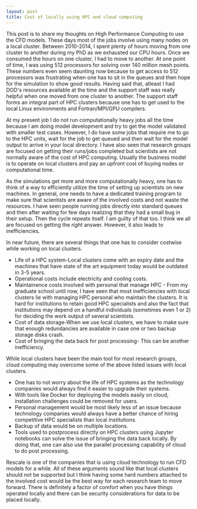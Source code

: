```yaml
---
layout: post
title: Cost of locally using HPC and cloud computing 
--- 
```


This post is to share my thoughts on High Performance Computing to use the CFD models. These days most of the jobs involve using many nodes on a local cluster. Between 2010-2014, I spent plenty of hours moving from one cluster to another during my PhD as we exhausted our CPU hours. Once we consumed the hours on one cluster, I had to move to another. At one point of time, I was using 512 processors for solving over 140 million mesh points. These numbers even seem daunting now because to get access to 512 processors was frustrating when one has to sit in the queues and then hope for the simulation to show good results. Having said that, atleast I had DOD's resources available at the time and the support staff was really helpful when one moved from one cluster to another. The support staff forms an integral part of HPC clusters because one has to get used to the local Linux environments and Fortran/MPI/GPU compilers.  

At my present job I do not run computationally heavy jobs all the time because I am doing model development and try to get the model validated with smaller test cases. However, I do have some jobs that require me to go to the HPC units, wait for the job to get queued and then wait for the model output to arrive in your local directory. I have also seen that research groups are focused on getting their runs/jobs completed but scientists are not normally aware of the cost of HPC computing. Usually the business model is to operate on local clusters and pay an upfront cost of buying nodes or computational time. 

As the simulations get more and more computationally heavy, one has to think of a way to efficiently utilize the time of setting up scientists on new machines. In general, one needs to have a dedicated training program to make sure that scientists are aware of the involved costs and not waste the resources. I have seen people running jobs directly into standard queues and then after waiting for few days realizing that they had a small bug in their setup. Then the cycle repeats itself. I am guilty of that too. I think we all are focused on getting the *right* answer. However, it also leads to inefficiencies.  

In near future, there are several things that one has to consider costwise while working on local clusters. 
* Life of a HPC system-Local clusters come with an expiry date and the machines that have state of the art equipment today would be outdated in 3-5 years.
* Operational costs include electricity and cooling costs. 
* Maintainence costs involved with personal that manage HPC - From my graduate school until now, I have seen that most inefficiencies with local clusters lie with managing HPC personal who maintain the clusters. It is hard for institutions to retain good HPC specialists and also the fact that institutions may depend on a handful individuals (sometimes even 1 or 2) for deciding the work output of several scientists. 
* Cost of data storage-When we use local clusters, we have to make sure that enough redundancies are available in case one or two backup storage disks crash. 
* Cost of bringing the data back for post processing- This can be another inefficiency. 

While local clusters have been the main tool for most research groups, cloud computing may overcome some of the above listed issues with local clusters. 
* One has to not worry about the life of HPC systems as the technology companies would always find it easier to upgrade their systems.
* With tools like Docker for deploying the models easily on cloud, installation challenges could be removed for users. 
* Personal management would be most likely less of an issue because technology companies would always have a better chance of hiring competitive HPC specialists than local institutions. 
* Backup of data would be on multiple locations. 
* Tools used to postprocess directly on HPC clusters using Jupyter notebooks can solve the issue of bringing the data back locally. By doing that, one can also use the parallel processing capability of cloud to do post processing.

Rescale is one of the companies that is using cloud technology to run CFD models for a while. All of these arguments sound like that local clusters should not be supported but I think having some hard numbers attached to the involved cost would be the best way for each research team to move forward. There is definitely a factor of comfort when you have things operated locally and there can be security considerations for data to be placed locally. 

